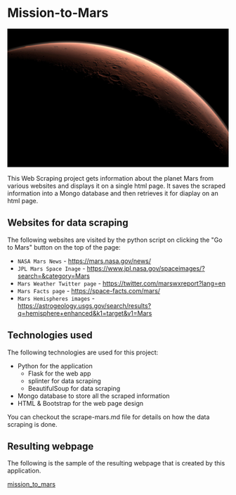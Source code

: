 # Mission-to-Mars

![mission_to_mars](Images/mission_to_mars.jpg)

This Web Scraping project gets information about the planet Mars from various websites and displays it on a single html page. It saves the scraped information into a Mongo database and then retrieves it for diaplay on an html page.

## Websites for data scraping
The following websites are visited by the python script on clicking the "Go to Mars" button on the top of the page:

* ``NASA Mars News`` - https://mars.nasa.gov/news/
* ``JPL Mars Space Inage`` - https://www.jpl.nasa.gov/spaceimages/?search=&category=Mars
* ``Mars Weather Twitter page`` - https://twitter.com/marswxreport?lang=en
* ``Mars Facts page`` - https://space-facts.com/mars/
* ``Mars Hemispheres images`` - https://astrogeology.usgs.gov/search/results?q=hemisphere+enhanced&k1=target&v1=Mars

## Technologies used
The following technologies are used for this project:
* Python for the application
    * Flask for the web app
    * splinter for data scraping
    * BeautifulSoup for data scraping
* Mongo database to store all the scraped information
* HTML & Bootstrap for the web page design

You can checkout the scrape-mars.md file for details on how the data scraping is done.

## Resulting webpage
The following is the sample of the resulting webpage that is created by this application.

[mission_to_mars](Mission-to-Mars.html)



        
